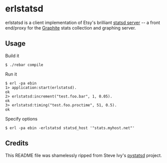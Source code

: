 erlstatsd
=========

erlstatsd is a client implementation of Etsy's brilliant [statsd server][statsd] -- a front end/proxy for the [Graphite][graphite] stats collection and graphing server.


Usage
-----

Build it

    $ ./rebar compile

Run it

    $ erl -pa ebin
    1> application:start(erlstatsd).
    ok
    2> erlstatsd:increment("test.foo.bar", 1, 0.05).
    ok
    3> erlstatsd:timing("test.foo.proctime", 51, 0.5).
    ok

Specify options

    $ erl -pa ebin -erlstatsd statsd_host '"stats.myhost.net"'


Credits
-------
This README file was shamelessly ripped from Steve Ivy's [pystatsd][pystatsd] project.


[pystatsd]: https://github.com/sivy/py-statsd
[graphite]: http://graphite.wikidot.com
[statsd]: https://github.com/etsy/statsd
